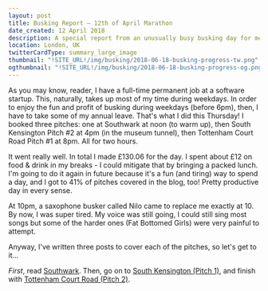 ```yaml
---
layout: post
title: Busking Report – 12th of April Marathon
date_created: 12 April 2018
description: A special report from an unusually busy busking day for me featuring Southwark, South Kensington and Tottenham Court Road
location: London, UK
twitterCardType: summary_large_image
thumbnail: "!SITE_URL!/img/busking/2018-06-18-busking-progress-tw.png"
ogthumbnail: "!SITE_URL!/img/busking/2018-06-18-busking-progress-og.png"
---
```


As you may know, reader, I have a full-time permanent job at a software startup. This, naturally, takes up most of my time during weekdays. In order to enjoy the fun and profit of busking during weekdays (before 6pm), then, I have to take some of my annual leave. That's what I did this Thursday! I booked three pitches: one at Southwark at noon (to warm up), then South Kensington Pitch #2 at 4pm (in the museum tunnel), then Tottenham Court Road Pitch #1 at 8pm. All for two hours.

It went really well. In total I made £130.06 for the day. I spent about £12 on food & drink in my breaks - I could mitigate that by bringing a packed lunch. I'm going to do it again in future because it's a fun (and tiring) way to spend a day, and I got to 41% of pitches covered in the blog, too! Pretty productive day in every sense.

At 10pm, a saxophone busker called Nilo came to replace me exactly at 10. By now, I was super tired. My voice was still going, I could still sing most songs but some of the harder ones (Fat Bottomed Girls) were very painful to attempt.

Anyway, I've written three posts to cover each of the pitches, so let's get to it...

*First*, read [Southwark](2018-04-12-southwark). Then, go on to [South Kensington (Pitch 1)](2018-04-12-south-kensington), and finish with [Tottenham Court Road (Pitch 2)](2018-04-12-tottenham-court-road).
